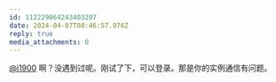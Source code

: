 ```yaml
---
id: 112229064243403207
date: 2024-04-07T08:46:57.976Z
reply: true
media_attachments: 0
---
```


[@i1900](https://mast.dragon-fly.club/@i1900) 啊？没遇到过呢。刚试了下，可以登录。那是你的实例通信有问题。

